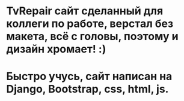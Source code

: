 # TvRepair сайт сделанный для коллеги по работе, верстал без макета, всё с головы, поэтому и дизайн хромает! :) 
# Быстро учусь, сайт написан на Django, Bootstrap, css, html, js.
